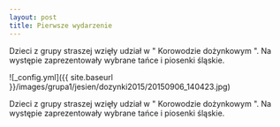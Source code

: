 ```yaml
---
layout: post
title: Pierwsze wydarzenie
---
```


Dzieci  z grupy straszej wzięły udział w " Korowodzie dożynkowym ". Na występie zaprezentowały wybrane tańce i piosenki śląskie.

![_config.yml]({{ site.baseurl }}/images/grupa1/jesien/dozynki2015/20150906_140423.jpg)


Dzieci  z grupy straszej wzięły udział w " Korowodzie dożynkowym ". Na występie zaprezentowały wybrane tańce i piosenki śląskie.